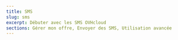 ```yaml
---
title: SMS
slug: sms
excerpt: Débuter avec les SMS OVHcloud
sections: Gérer mon offre, Envoyer des SMS, Utilisation avancée
---
```

